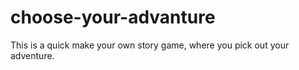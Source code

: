# choose-your-advanture
This is a quick make your own story game, where you pick out your adventure.
